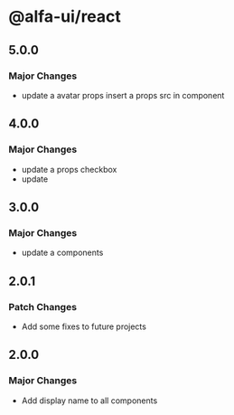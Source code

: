 # @alfa-ui/react

## 5.0.0

### Major Changes

- update a avatar props insert a props src in component

## 4.0.0

### Major Changes

- update a props checkbox
- update

## 3.0.0

### Major Changes

- update a components

## 2.0.1

### Patch Changes

- Add some fixes to future projects

## 2.0.0

### Major Changes

- Add display name to all components
